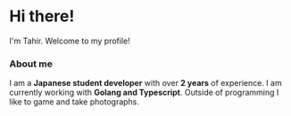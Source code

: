 # Hi there!

I'm Tahir. Welcome to my profile!

### About me

I am a **Japanese student developer** with over **2 years** of experience. I am currently working with **Golang and Typescript**. Outside of programming I like to game and take photographs.
